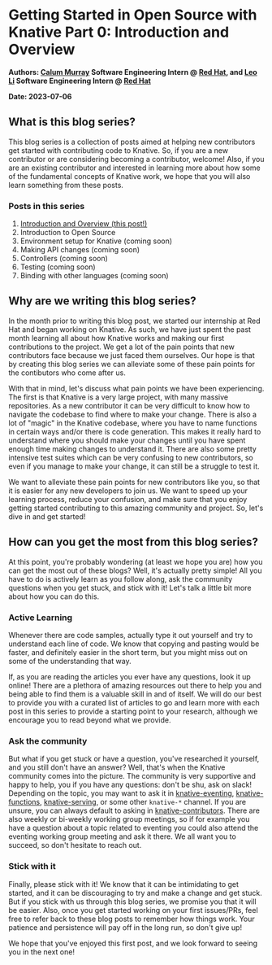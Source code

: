 # Getting Started in Open Source with Knative Part 0: Introduction and Overview

**Authors: [Calum Murray](https://www.linkedin.com/in/calum-ra-murray/) Software Engineering Intern @ [Red Hat](https://www.redhat.com/en), and [Leo Li](https://www.linkedin.com/in/haocheng-leo/) Software Engineering Intern @ [Red Hat](https://www.redhat.com/en)**

**Date: 2023-07-06**

## What is this blog series?

This blog series is a collection of posts aimed at helping new contributors get started with contributing code to Knative. So, if you are a new contributor
or are considering becoming a contributor, welcome! Also, if you are an existing contributor and interested in learning more about how some of the fundamental
concepts of Knative work, we hope that you will also learn something from these posts.

### Posts in this series

1. [Introduction and Overview (this post!)](/blog/articles/getting-started-blog-p0.md)
2. Introduction to Open Source
3. Environment setup for Knative (coming soon)
4. Making API changes (coming soon)
5. Controllers (coming soon)
6. Testing (coming soon)
7. Binding with other languages (coming soon)

## Why are we writing this blog series?

In the month prior to writing this blog post, we started our internship at Red Hat and began working on Knative. As such, we have just spent the past month
learning all about how Knative works and making our first contributions to the project. We get a lot of the pain points that new contributors face because 
we just faced them ourselves. Our hope is that by creating this blog series we can alleviate some of these pain points for the contibutors who come after 
us.

With that in mind, let's discuss what pain points we have been experiencing. The first is that Knative is a very large project, with many massive repositories.
As a new contributor it can be very difficult to know how to navigate the codebase to find where to make your change. There is also a lot of "magic" in the 
Knative codebase, where you have to name functions in certain ways and/or there is code generation. This makes it really hard to understand where you should 
make your changes until you have spent enough time making changes to understand it. There are also some pretty intensive test suites which can be very confusing
to new contributors, so even if you manage to make your change, it can still be a struggle to test it.

We want to alleviate these pain points for new contributors like you, so that it is easier for any new developers to join us. We want to speed up your learning
process, reduce your confusion, and make sure that you enjoy getting started contributing to this amazing community and project. So, let's dive in and get
started!

## How can you get the most from this blog series?

At this point, you're probably wondering (at least we hope you are) how you can get the most out of these blogs? Well, it's actually pretty simple! All you 
have to do is actively learn as you follow along, ask the community questions when you get stuck, and stick with it! Let's talk a little bit more about how you
can do this.

### Active Learning

Whenever there are code samples, actually type it out yourself and try to understand each line of code. We know that copying and pasting would be faster, and
definitely easier in the short term, but you might miss out on some of the understanding that way.

If, as you are reading the articles you ever have any questions, look it up online! There are a plethora of amazing resources out there to help you and being
able to find them is a valuable skill in and of itself. We will do our best to provide you with a curated list of articles to go and learn more with each post
in this series to provide a starting point to your research, although we encourage you to read beyond what we provide.

### Ask the community

But what if you get stuck or have a question, you've researched it yourself, and you still don't have an answer? Well, that's when the Knative community comes
into the picture. The community is very supportive and happy to help, you if you have any questions: don't be shu, ask on slack! Depending on the topic, you
may want to ask it in [knative-eventing](https://cloud-native.slack.com/archives/C04LMU33V1S), [knative-functions](https://cloud-native.slack.com/archives/C04LKEZUXEE),
[knative-serving](https://cloud-native.slack.com/archives/C04LMU0AX60), or some other `knative-*` channel. If you are unsure, you can always default to asking
in [knative-contributors](https://cloud-native.slack.com/archives/C04LN0620E8). There are also weekly or bi-weekly working group meetings, so if for example you
have a question about a topic related to eventing you could also attend the eventing working group meeting and ask it there. We all want you to succeed, so don't
hesitate to reach out.

### Stick with it

Finally, please stick with it! We know that it can be intimidating to get started, and it can be discouraging to try and make a change and get stuck. But if
you stick with us through this blog series, we promise you that it will be easier. Also, once you get started working on your first issues/PRs, feel free
to refer back to these blog posts to remember how things work. Your patience and persistence will pay off in the long run, so don't give up!

We hope that you've enjoyed this first post, and we look forward to seeing you in the next one!
